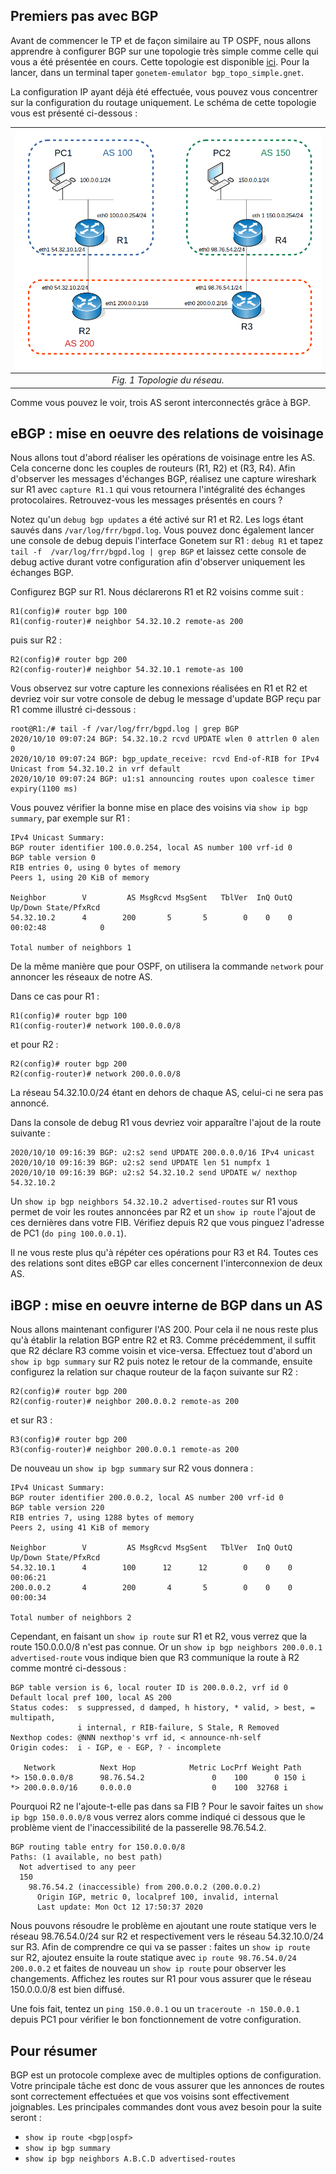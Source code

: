 ## Premiers pas avec BGP

Avant de commencer le TP et de façon similaire au TP OSPF, nous allons apprendre à configurer BGP sur une topologie très simple comme celle qui vous a été présentée en cours. Cette topologie est disponible [ici](bgp_topo_simple_v2.gnet). Pour la lancer, dans un terminal taper `gonetem-emulator bgp_topo_simple.gnet`.

La configuration IP ayant déjà été effectuée, vous pouvez vous concentrer sur la configuration du routage uniquement. Le schéma de cette topologie vous est présenté ci-dessous :

| ![Topologie du réseau.](topoBGPsimple_v2.png) |
| :----------------------------------------: |
|       *Fig. 1 Topologie du réseau.*        |


Comme vous pouvez le voir, trois AS seront interconnectés grâce à BGP.

## eBGP : mise en oeuvre des relations de voisinage

Nous allons tout d'abord réaliser les opérations de voisinage entre les AS. Cela concerne donc les couples de routeurs (R1, R2) et (R3, R4).  Afin d'observer les messages d'échanges BGP, réalisez une capture wireshark sur R1 avec `capture R1.1` qui vous retournera l'intégralité des échanges protocolaires. Retrouvez-vous les messages présentés en cours ?

Notez qu'un `debug bgp updates` a été activé sur R1 et R2. Les logs étant sauvés dans `/var/log/frr/bgpd.log`. Vous pouvez donc également lancer une console de debug depuis l'interface Gonetem sur R1 : `debug R1` et tapez `tail -f  /var/log/frr/bgpd.log | grep BGP` et laissez cette console de debug active durant votre configuration afin d'observer uniquement les échanges BGP.

Configurez BGP sur R1. Nous déclarerons R1 et R2 voisins comme suit :
```
R1(config)# router bgp 100
R1(config-router)# neighbor 54.32.10.2 remote-as 200
```
puis sur R2 :
```
R2(config)# router bgp 200
R2(config-router)# neighbor 54.32.10.1 remote-as 100
```
Vous observez sur votre capture les connexions réalisées en R1 et R2 et devriez voir sur votre console de debug le message d'update BGP reçu par R1 comme illustré ci-dessous :
```
root@R1:/# tail -f /var/log/frr/bgpd.log | grep BGP
2020/10/10 09:07:24 BGP: 54.32.10.2 rcvd UPDATE wlen 0 attrlen 0 alen 0
2020/10/10 09:07:24 BGP: bgp_update_receive: rcvd End-of-RIB for IPv4 Unicast from 54.32.10.2 in vrf default
2020/10/10 09:07:24 BGP: u1:s1 announcing routes upon coalesce timer expiry(1100 ms)
```

Vous pouvez vérifier la bonne mise en place des voisins via `show ip bgp summary`, par exemple sur R1 :

```
IPv4 Unicast Summary:
BGP router identifier 100.0.0.254, local AS number 100 vrf-id 0
BGP table version 0
RIB entries 0, using 0 bytes of memory
Peers 1, using 20 KiB of memory

Neighbor        V         AS MsgRcvd MsgSent   TblVer  InQ OutQ  Up/Down State/PfxRcd
54.32.10.2      4        200       5       5        0    0    0 00:02:48            0

Total number of neighbors 1
```

De la même manière que pour OSPF, on utilisera la commande `network` pour annoncer les réseaux de notre AS. 

Dans ce cas pour R1 :

```
R1(config)# router bgp 100
R1(config-router)# network 100.0.0.0/8
```
et pour R2 :
```
R2(config)# router bgp 200
R2(config-router)# network 200.0.0.0/8
```
La réseau 54.32.10.0/24 étant en dehors de chaque AS, celui-ci ne sera pas annoncé. 

Dans la console de debug R1 vous devriez voir apparaître l'ajout de la route suivante :

```
2020/10/10 09:16:39 BGP: u2:s2 send UPDATE 200.0.0.0/16 IPv4 unicast
2020/10/10 09:16:39 BGP: u2:s2 send UPDATE len 51 numpfx 1
2020/10/10 09:16:39 BGP: u2:s2 54.32.10.2 send UPDATE w/ nexthop 54.32.10.2
```
Un `show ip bgp neighbors 54.32.10.2 advertised-routes` sur R1 vous permet de voir les routes annoncées par R2 et un `show ip route` l'ajout de ces dernières dans votre FIB. Vérifiez depuis R2 que vous pinguez l'adresse de PC1 (`do ping 100.0.0.1`).

Il ne vous reste plus qu'à répéter ces opérations pour R3 et R4. Toutes ces des relations sont dites eBGP car elles concernent l'interconnexion de deux AS.

## iBGP : mise en oeuvre interne de BGP dans un AS

Nous allons maintenant configurer l'AS 200. Pour cela il ne nous reste plus qu'à établir la relation BGP entre R2 et R3. Comme précédemment, il suffit que R2 déclare R3 comme voisin et vice-versa. Effectuez tout d'abord un `show ip bgp summary` sur R2 puis notez le retour de la commande, ensuite configurez la relation sur chaque routeur de la façon suivante sur R2 :
```
R2(config)# router bgp 200
R2(config-router)# neighbor 200.0.0.2 remote-as 200
```
et sur R3 :
```
R3(config)# router bgp 200
R3(config-router)# neighbor 200.0.0.1 remote-as 200
```
De nouveau un `show ip bgp summary` sur R2 vous donnera :
```
IPv4 Unicast Summary:
BGP router identifier 200.0.0.2, local AS number 200 vrf-id 0
BGP table version 220
RIB entries 7, using 1288 bytes of memory
Peers 2, using 41 KiB of memory

Neighbor        V         AS MsgRcvd MsgSent   TblVer  InQ OutQ  Up/Down State/PfxRcd
54.32.10.1      4        100      12      12        0    0    0 00:06:21        
200.0.0.2       4        200       4       5        0    0    0 00:00:34   

Total number of neighbors 2
```

Cependant, en faisant un `show ip route` sur R1 et R2, vous verrez que la route 150.0.0.0/8 n'est pas connue. Or un `show ip bgp neighbors 200.0.0.1 advertised-route` vous indique bien que R3 communique la route  à R2 comme montré ci-dessous :
```
BGP table version is 6, local router ID is 200.0.0.2, vrf id 0
Default local pref 100, local AS 200
Status codes:  s suppressed, d damped, h history, * valid, > best, = multipath,
               i internal, r RIB-failure, S Stale, R Removed
Nexthop codes: @NNN nexthop's vrf id, < announce-nh-self
Origin codes:  i - IGP, e - EGP, ? - incomplete

   Network          Next Hop            Metric LocPrf Weight Path
*> 150.0.0.0/8      98.76.54.2               0    100      0 150 i
*> 200.0.0.0/16     0.0.0.0                  0    100  32768 i
```
Pourquoi R2 ne l'ajoute-t-elle pas dans sa FIB ? Pour le savoir faites un `show ip bgp 150.0.0.0/8` vous verrez alors comme indiqué ci dessous que le problème vient de l'inaccessibilité de la passerelle 98.76.54.2.
```
BGP routing table entry for 150.0.0.0/8
Paths: (1 available, no best path)
  Not advertised to any peer
  150
    98.76.54.2 (inaccessible) from 200.0.0.2 (200.0.0.2)
      Origin IGP, metric 0, localpref 100, invalid, internal
      Last update: Mon Oct 12 17:50:37 2020
```
Nous pouvons résoudre le problème en ajoutant une route statique vers le réseau 98.76.54.0/24 sur R2 et respectivement vers le réseau 54.32.10.0/24 sur R3. Afin de comprendre ce qui va se passer : faites un `show ip route` sur R2, ajoutez ensuite la route statique avec `ip route 98.76.54.0/24 200.0.0.2` et faites de nouveau un `show ip route` pour observer les changements. Affichez les routes sur R1 pour vous assurer que le réseau 150.0.0.0/8 est bien diffusé.

Une fois fait, tentez un `ping 150.0.0.1` ou un `traceroute -n 150.0.0.1` depuis PC1 pour vérifier le bon fonctionnement de votre configuration.

## Pour résumer

BGP est un protocole complexe avec de multiples options de configuration. Votre principale tâche est donc de vous assurer que les annonces de routes sont correctement effectuées et que vos voisins sont effectivement joignables. Les principales commandes dont vous avez besoin pour la suite seront :

* `show ip route <bgp|ospf>`
* `show ip bgp summary`
* `show ip bgp neighbors A.B.C.D advertised-routes` 
